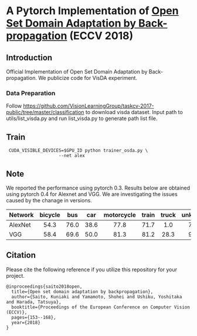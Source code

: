 # A Pytorch Implementation of [Open Set Domain Adaptation by Back-propagation](https://arxiv.org/pdf/1804.10427.pdf) (ECCV 2018)


## Introduction
Official Implementation of Open Set Domain Adaptation by Back-propagation.
We publicize code for VisDA experiment.
### Data Preparation
Follow https://github.com/VisionLearningGroup/taskcv-2017-public/tree/master/classification to download visda dataset.
Input path to utils/list_visda.py and run list_visda.py to generate path list file.

## Train
```
 CUDA_VISIBLE_DEVICES=$GPU_ID python trainer_osda.py \
                    --net alex
```

## Note
We reported the performance using pytorch 0.3.
Results below are obtained using pytorch 0.4 for Alexnet and VGG.
We are investigating the issues caused by the chanage in versions.

Network|bicycle  |bus  |car  |motorcycle  |train  |truck |unknown |
---|:---:|:---:|:---:|:---:|:---:|:---:|:---:|
AlexNet |54.3  |76.0  |38.6  |77.8  |71.7  |1.0  |70.6
VGG |58.4  |69.6  |50.0  |81.3  |81.2  |28.3  |91.7

## Citation
Please cite the following reference if you utilize this repository for your project.

```
@inproceedings{saito2018open,
  title={Open set domain adaptation by backpropagation},
  author={Saito, Kuniaki and Yamamoto, Shohei and Ushiku, Yoshitaka and Harada, Tatsuya},
  booktitle={Proceedings of the European Conference on Computer Vision (ECCV)},
  pages={153--168},
  year={2018}
}
```
